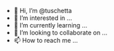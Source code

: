 - 👋 Hi, I’m @tuschetta
- 👀 I’m interested in ...
- 🌱 I’m currently learning ...
- 💞️ I’m looking to collaborate on ...
- 📫 How to reach me ...

<!---
tuschetta/tuschetta is a ✨ special ✨ repository because its `README.md` (this file) appears on your GitHub profile.
You can click the Preview link to take a look at your changes.
--->
